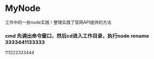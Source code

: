# MyNode
工作中的一些node实践！整理实践了官网API提供的方法   

### cmd 先调出命令窗口，然后cd进入工作目录，执行node rename   3333441133333
111222333444
